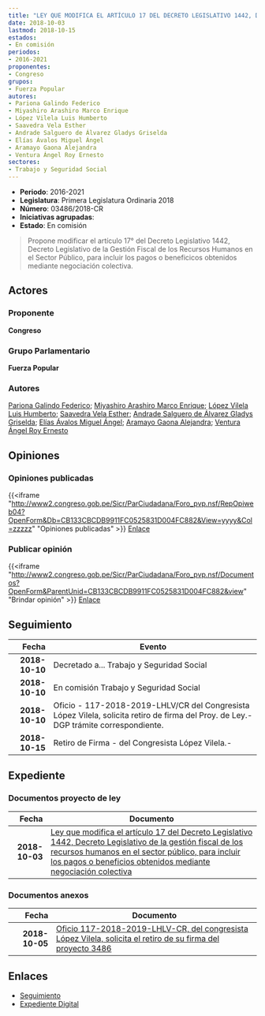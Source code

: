 ```yaml
---
title: "LEY QUE MODIFICA EL ARTÍCULO 17 DEL DECRETO LEGISLATIVO 1442, DECRETO LEGISLATIVO DE LA GESTIÓN FISCAL DE LOS RECURSOS HUMANOS EN EL SECTOR PÚBLICO, PARA INCLUIR LOS PAGOS O BENEFICIOS OBTENIDOS MEDIANTE NEGOCIACIÓN COLECTIVA"
date: 2018-10-03
lastmod: 2018-10-15
estados:
- En comisión
periodos:
- 2016-2021
proponentes:
- Congreso
grupos:
- Fuerza Popular
autores:
- Pariona Galindo Federico
- Miyashiro Arashiro Marco Enrique
- López Vilela Luis Humberto
- Saavedra Vela Esther
- Andrade Salguero de Álvarez Gladys Griselda
- Elías Ávalos Miguel Ángel
- Aramayo Gaona Alejandra
- Ventura Ángel Roy Ernesto
sectores:
- Trabajo y Seguridad Social
---
```

- **Periodo**: 2016-2021
- **Legislatura**: Primera Legislatura Ordinaria 2018
- **Número**: 03486/2018-CR
- **Iniciativas agrupadas**: 
- **Estado**: En comisión

> Propone modificar el artículo 17° del Decreto Legislativo 1442, Decreto Legislativo de la Gestión Fiscal de los Recursos Humanos en el Sector Público, para incluir los pagos o beneficicos obtenidos mediante negociación colectiva.


## Actores

### Proponente

**Congreso**

### Grupo Parlamentario

**Fuerza Popular**

### Autores

[Pariona Galindo Federico](mailto:mailto:fpariona@congreso.gob.pe); [Miyashiro Arashiro Marco Enrique](mailto:mailto:mmiyashiro@congreso.gob.pe); [López Vilela Luis Humberto](mailto:mailto:llopezv@congreso.gob.pe); [Saavedra Vela Esther](mailto:mailto:esaavedra@congreso.gob.pe); [Andrade Salguero de Álvarez Gladys Griselda](mailto:mailto:gandrade@congreso.gob.pe); [Elías Ávalos Miguel Ángel](mailto:mailto:melias@congreso.gob.pe); [Aramayo Gaona Alejandra](mailto:mailto:maramayo@congreso.gob.pe); [Ventura Ángel Roy Ernesto](mailto:mailto:rventura@congreso.gob.pe)

## Opiniones

### Opiniones publicadas

{{<iframe "http://www2.congreso.gob.pe/Sicr/ParCiudadana/Foro_pvp.nsf/RepOpiweb04?OpenForm&Db=CB133CBCDB9911FC0525831D004FC882&View=yyyy&Col=zzzzz" "Opiniones publicadas" >}}
[Enlace](http://www2.congreso.gob.pe/Sicr/ParCiudadana/Foro_pvp.nsf/RepOpiweb04?OpenForm&Db=CB133CBCDB9911FC0525831D004FC882&View=yyyy&Col=zzzzz)

### Publicar opinión

{{<iframe "http://www2.congreso.gob.pe/Sicr/ParCiudadana/Foro_pvp.nsf/Documentos?OpenForm&ParentUnid=CB133CBCDB9911FC0525831D004FC882&view" "Brindar opinión" >}}
[Enlace](http://www2.congreso.gob.pe/Sicr/ParCiudadana/Foro_pvp.nsf/Documentos?OpenForm&ParentUnid=CB133CBCDB9911FC0525831D004FC882&view)


## Seguimiento

| Fecha | Evento |
|------:|--------|
| **2018-10-10** | Decretado a... Trabajo y Seguridad Social |
| **2018-10-10** | En comisión Trabajo y Seguridad Social |
| **2018-10-10** | Oficio - 117-2018-2019-LHLV/CR del Congresista López Vilela, solicita retiro de firma del Proy. de Ley.-DGP trámite correspondiente. |
| **2018-10-15** | Retiro de Firma - del Congresista López Vilela.- |

## Expediente

### Documentos proyecto de ley

| Fecha | Documento |
|------:|-----------|
| **2018-10-03** | [Ley que modifica el artículo 17 del Decreto Legislativo 1442, Decreto Legislativo de la gestión fiscal de los recursos humanos en el sector público, para incluir los pagos o beneficios obtenidos mediante negociación colectiva](http://www.leyes.congreso.gob.pe/Documentos/2016_2021/Proyectos_de_Ley_y_de_Resoluciones_Legislativas/PL0348620181003.pdf) |

### Documentos anexos

| Fecha | Documento |
|------:|-----------|
| **2018-10-05** | [Oficio 117-2018-2019-LHLV-CR, del congresista López Vilela, solicita el retiro de su firma del proyecto 3486](http://www.leyes.congreso.gob.pe/Documentos/2016_2021/Retiro_de_Firmas/Proyectos/OFICIO-117-2018-2019-LHLV-CR.pdf) |

## Enlaces

- [Seguimiento](http://www2.congreso.gob.pe/Sicr/TraDocEstProc/CLProLey2016.nsf/f7fff46988ca05b1052578e100829cc7/b6ddbf0d6bbe02cf0525831c000c9e30?OpenDocument)
- [Expediente Digital](http://www2.congreso.gob.pe/Sicr/TraDocEstProc/CLProLey2016.nsf/f7fff46988ca05b1052578e100829cc7/b6ddbf0d6bbe02cf0525831c000c9e30?OpenDocument&Click=05257FB7005EB655.eb71d0cf91d8294e05256cdf006b5706/$Body/0.1C6C)

